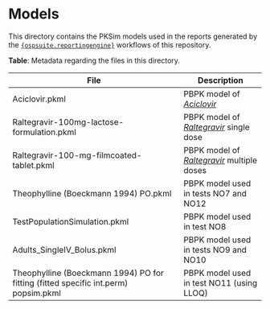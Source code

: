 # Models

This directory contains the PKSim models used in the reports generated by the [`{ospsuite.reportingengine}`](https://www.open-systems-pharmacology.org/OSPSuite.ReportingEngine) workflows of this repository.

__Table__: Metadata regarding the files in this directory.

|File | Description |
|-----|-------------|
|Aciclovir.pkml| PBPK model of [*Aciclovir*](https://en.wikipedia.org/wiki/Aciclovir) |
|Raltegravir-100mg-lactose-formulation.pkml| PBPK model of [*Raltegravir*](https://github.com/Open-Systems-Pharmacology/Raltegravir-Model) single dose|
|Raltegravir-100-mg-filmcoated-tablet.pkml| PBPK model of [*Raltegravir*](https://github.com/Open-Systems-Pharmacology/Raltegravir-Model) multiple doses|
|Theophylline (Boeckmann 1994) PO.pkml | PBPK model used in tests NO7 and NO12|
|TestPopulationSimulation.pkml | PBPK model used in test NO8|
|Adults_SingleIV_Bolus.pkml | PBPK model used in tests NO9 and NO10|
|Theophylline (Boeckmann 1994) PO for fitting (fitted specific int.perm) popsim.pkml | PBPK model used in test NO11 (using LLOQ)|

